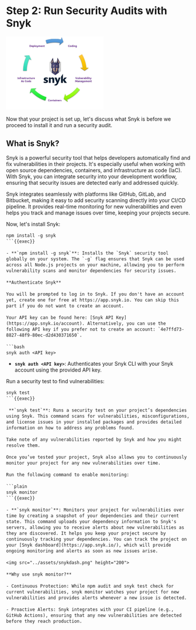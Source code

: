 # Step 2: Run Security Audits with Snyk

<img src="../assets/logo1.jpg" height="200">

Now that your project is set up, let's discuss what Snyk is before we proceed to install it and run a security audit.

## What is Snyk?
Snyk is a powerful security tool that helps developers automatically find and fix vulnerabilities in their projects. It's especially useful when working with open source dependencies, containers, and infrastructure as code (IaC). With Snyk, you can integrate security into your development workflow, ensuring that security issues are detected early and addressed quickly.

Snyk integrates seamlessly with platforms like GitHub, GitLab, and Bitbucket, making it easy to add security scanning directly into your CI/CD pipeline. It provides real-time monitoring for new vulnerabilities and even helps you track and manage issues over time, keeping your projects secure.

Now, let's install Snyk:

```plain
npm install -g snyk
```{{exec}}

- **`npm install -g snyk`**: Installs the `Snyk` security tool globally on your system. The `-g` flag ensures that Snyk can be used across all Node.js projects on your machine, allowing you to perform vulnerability scans and monitor dependencies for security issues.

**Authenticate Snyk**

You will be prompted to log in to Snyk. If you don't have an account yet, create one for free at https://app.snyk.io. You can skip this part if you do not want to create an account.

Your API key can be found here: [Snyk API Key](https://app.snyk.io/account). Alternatively, you can use the following API key if you prefer not to create an account: `4e7ffd73-8827-48f9-80ec-d2d430371650`.

```bash
snyk auth <API key>
```

- **`snyk auth <API key>`**: Authenticates your Snyk CLI with your Snyk account using the provided API key.

Run a security test to find vulnerabilities:

```plain
snyk test
```{{exec}}

 **`snyk test`**: Runs a security test on your project’s dependencies using Snyk. This command scans for vulnerabilities, misconfigurations, and license issues in your installed packages and provides detailed information on how to address any problems found.

Take note of any vulnerabilities reported by Snyk and how you might resolve them.

Once you’ve tested your project, Snyk also allows you to continuously monitor your project for any new vulnerabilities over time.

Run the following command to enable monitoring:

```plain
snyk monitor
```{{exec}}

- **`snyk monitor`**: Monitors your project for vulnerabilities over time by creating a snapshot of your dependencies and their current state. This command uploads your dependency information to Snyk's servers, allowing you to receive alerts about new vulnerabilities as they are discovered. It helps you keep your project secure by continuously tracking your dependencies. You can track the project on your [Snyk dashboard](https://app.snyk.io/), which will provide ongoing monitoring and alerts as soon as new issues arise.

<img src="../assets/snykdash.png" height="200">

**Why use snyk monitor?**

- Continuous Protection: While npm audit and snyk test check for current vulnerabilities, snyk monitor watches your project for new vulnerabilities and provides alerts whenever a new issue is detected.

- Proactive Alerts: Snyk integrates with your CI pipeline (e.g., GitHub Actions), ensuring that any new vulnerabilities are detected before they reach production.
